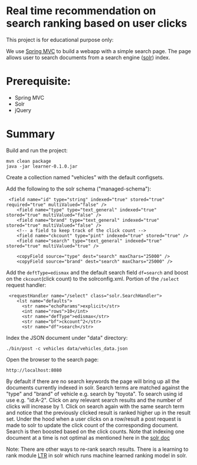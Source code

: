 # Real time recommendation on search ranking based on user clicks

This project is for educational purpose only:

We use <a href="https://spring.io/guides/gs/serving-web-content/">Spring MVC</a> to build a webapp with a simple search page. The page allows user to search documents from a search engine (<a href="https://lucene.apache.org/solr/guide/6_6/installing-solr.html">solr</a>) index.

# Prerequisite: 
- Spring MVC
- Solr
- jQuery

# Summary
Build and run the project:
```
mvn clean package
java -jar learner-0.1.0.jar
```
Create a collection named "vehicles" with the default configsets.

Add the following to the solr schema ("managed-schema"):
```
 <field name="id" type="string" indexed="true" stored="true" required="true" multiValued="false" />
    <field name="type" type="text_general" indexed="true" stored="true" multiValued="false" />
    <field name="brand" type="text_general" indexed="true" stored="true" multiValued="false" />
    <!-- a field to keep track of the click count -->
    <field name="ckcount" type="pint" indexed="true" stored="true" />	
    <field name="search" type="text_general" indexed="true" stored="true" multiValued="true" />
   
    <copyField source="type" dest="search" maxChars="25000" />
    <copyField source="brand" dest="search" maxChars="25000" />
```
Add the `deftType=edismax` and the default search field `df=search` and boost on the `ckcount`(click count)  to the solrconfig.xml. Portion of the `/select` request handler:
```
 <requestHandler name="/select" class="solr.SearchHandler">
    <lst name="defaults">
      <str name="echoParams">explicit</str>
      <int name="rows">10</int>
      <str name="defType">edismax</str>
      <str name="bf">ckcount^2</str>
      <str name="df">search</str>
```

Index the JSON document under "data" directory:

```./bin/post -c vehicles data/vehicles_data.json ```

Open the browser to the search page:

```
http://localhost:8080
```

By default if there are no search keywords the page will bring up all the documents currently indexed in solr. Search terms are matched against the "type" and "brand" of vehicle e.g. search by "toyota". To search using id use e.g. "id:A-2". Click on any relevant search results and the number of clicks will increase by 1. Click on search again with the same search term and notice that the previously clicked result is ranked higher up in the result set. Under the hood when a user clicks on a row/result a post request is made to solr to update the click count of the corresponding document. Search is then boosted based on the click counts. Note that indexing one document at a time is not optimal as mentioned here in the <a href="https://lucene.apache.org/solr/guide/7_5/using-solrj.html">solr doc</a>

Note: There are other ways to re-rank search results. There is a learning to rank module <a href="https://lucene.apache.org/solr/guide/7_6/learning-to-rank.html">LTR</a> in solr which runs machine learned ranking model in solr.
